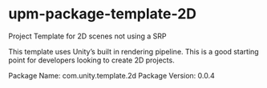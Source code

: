 # upm-package-template-2D
Project Template for 2D scenes not using a SRP 

This template uses Unity’s built in rendering pipeline. This is a good starting point for developers looking to create 2D projects. 

Package Name: com.unity.template.2d
Package Version: 0.0.4